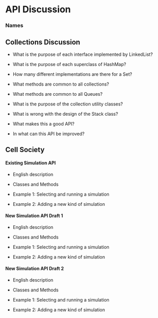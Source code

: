 # API Discussion
### Names


## Collections Discussion

* What is the purpose of each interface implemented by LinkedList?

* What is the purpose of each superclass of HashMap?

* How many different implementations are there for a Set?

* What methods are common to all collections?

* What methods are common to all Queues?

* What is the purpose of the collection utility classes?

* What is wrong with the design of the Stack class?

* What makes this a good API?

* In what can this API be improved?



## Cell Society

#### Existing Simulation API

* English description

* Classes and Methods

* Example 1: Selecting and running a simulation

* Example 2: Adding a new kind of simulation


#### New Simulation API Draft 1

* English description

* Classes and Methods

* Example 1: Selecting and running a simulation

* Example 2: Adding a new kind of simulation


#### New Simulation API Draft 2

* English description

* Classes and Methods

* Example 1: Selecting and running a simulation

* Example 2: Adding a new kind of simulation
